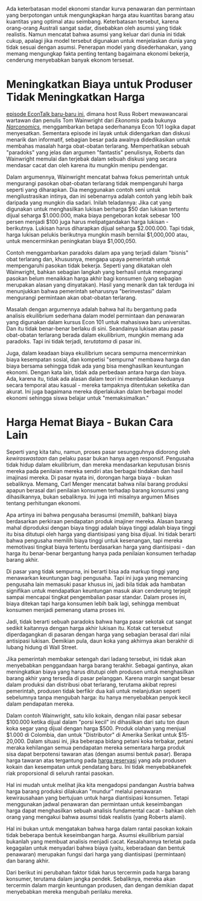 Ada keterbatasan model ekonomi standar kurva penawaran dan permintaan yang berpotongan untuk mengungkapkan harga atau kuantitas barang atau kuantitas yang optimal atau seimbang. Keterbatasan tersebut, karena orang-orang Australi sangat sadar, disebabkan oleh asumsi yang tidak realistis. Namun mencatat bahwa asumsi yang keluar dari dunia ini tidak cukup, apalagi jika model tersebut digunakan untuk menjelaskan dunia yang tidak sesuai dengan asumsi. Penerapan model yang disederhanakan, yang memang mengungkap fakta penting tentang bagaimana ekonomi bekerja, cenderung menyebabkan banyak ekonom tersesat.

# Meningkatkan Biaya untuk Produser Tidak Meningkatkan Harga

[episode EconTalk baru-baru ini](http://www.econtalk.org/archives/2017/02/tom*wainwright.html), dimana host Russ Robert mewawancarai wartawan dan penulis Tom Wainwright dari *Ekonomis* pada bukunya *[Narconomics](https://www.amazon.com/Narconomics-How-Run-Drug-Cartel/dp/1610395832/?tag=misesinsti-20)*, menggambarkan betapa sederhananya Econ 101 logika dapat menyesatkan. Sementara episode ini layak untuk didengarkan dan diskusi menarik dan informatif, sebagian besar pada awalnya didedikasikan untuk membahas masalah harga obat-obatan terlarang. Memperhatikan sebuah "paradoks" yang jelas dan argumen "fantastis" penulisnya, Roberts dan Wainwright memulai dan terjebak dalam sebuah diskusi yang secara mendasar cacat dan oleh karena itu mungkin menipu pendengar.

Dalam argumennya, Wainwright mencatat bahwa fokus pemerintah untuk mengurangi pasokan obat-obatan terlarang tidak mempengaruhi harga seperti yang diharapkan. Dia menggunakan contoh seni untuk mengilustrasikan intinya, dan ini sebenarnya adalah contoh yang lebih baik daripada yang mungkin dia sadari. Inilah teladannya: Jika cat yang digunakan untuk menghasilkan lukisan berharga $50 dan lukisan tertentu dijual seharga $1.000.000, maka biaya pengeboran kotak sebesar 100 persen menjadi $100 juga harus melipatgandakan harga lukisan - berikutnya. Lukisan harus diharapkan dijual seharga $2.000.000. Tapi tidak, harga lukisan pelukis berikutnya mungkin masih bernilai $1,000,000 atau, untuk mencerminkan peningkatan biaya $1,000,050.

Contoh menggambarkan paradoks dalam apa yang terjadi dalam "bisnis" obat terlarang dan, khususnya, mengapa upaya pemerintah untuk mempengaruhi pasokan tidak bekerja. Seperti yang dikatakan oleh Wainwright, bahkan sebagian langkah yang berhasil untuk mengurangi pasokan belum menaikkan harga akhir bagi konsumen (yang sebagian merupakan alasan yang dinyatakan). Hasil yang menarik dan tak terduga ini menunjukkan bahwa pemerintah seharusnya "berinvestasi" dalam mengurangi permintaan akan obat-obatan terlarang.

Masalah dengan argumennya adalah bahwa hal itu bergantung pada analisis ekuilibrium sederhana dalam model permintaan dan penawaran yang digunakan dalam kursus Econ 101 untuk mahasiswa baru universitas. Dan itu tidak benar-benar berlaku di sini. Seandainya lukisan atau pasar obat-obatan terlarang berada dalam ekuilibrium, mungkin memang ada paradoks. Tapi ini tidak terjadi, *terutatama* di pasar ini.

Juga, dalam keadaan biaya ekuilibrium secara sempurna mencerminkan biaya kesempatan sosial, dan kompetisi "sempurna" membawa harga dan biaya bersama sehingga tidak ada yang bisa menghasilkan keuntungan ekonomi. Dengan kata lain, tidak ada perbedaan antara harga dan biaya. Ada, karena itu, tidak ada alasan dalam teori ini membedakan keduanya secara temporal atau kasual - mereka tampaknya ditentukan seketika dan akurat. Ini juga bagaimana mereka diperlakukan dalam berbagai model ekonomi sehingga siswa belajar untuk "memaksimalkan."

# Harga Hemat Biaya - Bukan Cara Lain

Seperti yang kita tahu, namun, proses pasar sesungguhnya didorong oleh *kewiraswastaan* dan pelaku pasar bukan hanya agen responsif. Pengusaha tidak hidup dalam ekuilibrium, dan mereka mendasarkan keputusan bisnis mereka pada penilaian mereka sendiri atas berbagai tindakan dan hasil imajinasi mereka. Di pasar nyata ini, dorongan harga biaya - bukan sebaliknya. Memang, Carl Menger mencatat bahwa nilai barang produksi apapun berasal dari penilaian konsumen terhadap barang konsumsi yang dihasilkannya, bukan sebaliknya. Ini juga inti misalnya argumen Mises tentang perhitungan ekonomi.

Apa artinya ini bahwa pengusaha berasumsi (*memilih*, bahkan) biaya berdasarkan perkiraan pendapatan produk imajiner mereka. Alasan barang mahal diproduksi dengan biaya tinggi adalah biaya tinggi adalah biaya tinggi itu bisa ditutupi oleh harga yang diantisipasi yang bisa dijual. Ini tidak berarti bahwa pengusaha memilih biaya tinggi untuk kesenangan, tapi mereka memotivasi tingkat biaya tertentu berdasarkan harga yang diantisipasi - dan harga itu benar-benar bergantung hanya pada penilaian konsumen terhadap barang akhir.

Di pasar yang tidak sempurna, ini berarti bisa ada markup tinggi yang menawarkan keuntungan bagi pengusaha. Tapi ini juga yang memancing pengusaha lain memasuki pasar khusus ini, jadi bila tidak ada hambatan signifikan untuk mendapatkan keuntungan masuk akan cenderung terjepit sampai mencapai tingkat pengembalian pasar standar. Dalam proses ini, biaya ditekan tapi harga konsumen lebih baik lagi, sehingga membuat konsumen menjadi pemenang utama proses ini.

Jadi, tidak berarti sebuah paradoks bahwa harga pasar sekotak cat sangat sedikit kaitannya dengan harga akhir lukisan itu. Kotak cat tersebut diperdagangkan di pasaran dengan harga yang sebagian berasal dari nilai antisipasi lukisan. Demikian pula, daun koka yang akhirnya akan berakhir di lubang hidung di Wall Street.</em>

Jika pemerintah membakar setengah dari ladang tersebut, ini tidak akan menyebabkan penggandaan harga barang terakhir. Sebagai gantinya, akan meningkatkan biaya yang harus ditutupi oleh produsen untuk menghasilkan barang akhir yang tersedia di pasar pelanggan. Karena margin sangat besar dalam produksi dan distribusi obat terlarang, terutama akibat represi pemerintah, produsen tidak berfikir dua kali untuk melanjutkan seperti sebelumnya tanpa mengubah harga: itu hanya menyebabkan penyok kecil dalam pendapatan mereka.

Dalam contoh Wainwright, satu kilo kokain, dengan nilai pasar sebesar $100.000 ketika dijual dalam "porsi kecil" ini dihasilkan dari satu ton daun koka segar yang dijual dengan harga $500. Produk olahan yang menjual $1.000 di Colombia, dan untuk "Distributor" di Amerika Serikat untuk $15-20,000. Dalam situasi ini, jika beberapa bidang petani koka terbakar, petani meraka kehilangan semua pendapatan mereka sementara harga produk sisa dapat berpotensi tawaran atas (dengan asumsi bentuk pasar). Berapa harga tawaran atas tergantung pada [harga reservasi](https://en.wikipedia.org/wiki/Reservation*price) yang ada produsen kokain dan kesempatan untuk pendatang baru. Ini tidak menyebabkanefek riak proporsional di seluruh rantai pasokan.

Hal ini mudah untuk melihat jika kita mengadopsi pandangan Austria bahwa harga barang produksi dilakukan "mundur" melalui penawaran kewirausahaan yang bertujuan untuk harga diantisipasi konsumen. Tetapi menggunakan jadwal penawaran dan permintaan untuk keseimbangan harga dapat menghasilkan sebuah analisis fundamental cacat - bahkan oleh orang yang mengakui bahwa asumsi tidak realistis (yang Roberts alami).

Hal ini bukan untuk mengatakan bahwa harga dalam rantai pasokan kokain tidak beberapa bentuk keseimbangan harga. Asumsi ekuilibrium parsial bukanlah yang membuat analisis menjadi cacat. Kesalahannya terletak pada kegagalan untuk menyadari bahwa biaya (yaitu, keberadaan dan bentuk penawaran) merupakan fungsi dari harga yang diantisipasi (permintaan) dan barang akhir.

Dari berikut ini perubahan faktor tidak harus tercermin pada harga barang konsumer, terutama dalam jangka pendek. Sebaliknya, mereka akan tercermin dalam margin keuntungan produsen, dan dengan demikian dapat menyebabkan mereka mengubah perilaku mereka.